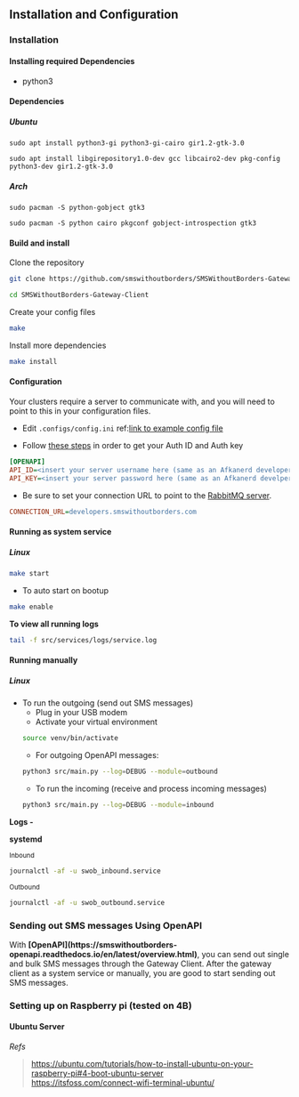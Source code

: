 ## <a name="cluster_outgoing_sms"></a> Installation and Configuration

### Installation
#### Installing required Dependencies
- python3

#### Dependencies
##### Ubuntu
`sudo apt install python3-gi python3-gi-cairo gir1.2-gtk-3.0`

`sudo apt install libgirepository1.0-dev gcc libcairo2-dev pkg-config python3-dev gir1.2-gtk-3.0`

##### Arch
`sudo pacman -S python-gobject gtk3`

`sudo pacman -S python cairo pkgconf gobject-introspection gtk3`

#### Build and install

<p>Clone the repository</p>

```bash
git clone https://github.com/smswithoutborders/SMSWithoutBorders-Gateway-Client.git
```
```bash
cd SMSWithoutBorders-Gateway-Client
```

<p>Create your config files</p>

```bash
make
```

<p>Install more dependencies</p>

```bash
make install
```

#### Configuration
<p>
Your clusters require a server to communicate with, and you will need to point to this in your configuration files.</p>

- Edit `.configs/config.ini` ref:[link to example config file](.configs/example.config.ini)

- Follow [these steps](https://smswithoutborders.github.io/docs/developers/getting-started) in order to get your Auth ID and Auth key

```ini
[OPENAPI]
API_ID=<insert your server username here (same as an Afkanerd developer Auth ID)>
API_KEY=<insert your server password here (same as an Afkanerd develper Auth Key)>
```

- Be sure to set your connection URL to point to the [RabbitMQ server](https://developers.smswithoutborders.com:15671).
```ini
CONNECTION_URL=developers.smswithoutborders.com
```

#### Running as system service
##### Linux
```bash
make start
```
- To auto start on bootup
```bash
make enable
```

<b>To view all running logs</b>
```bash
tail -f src/services/logs/service.log
```

#### Running manually
##### Linux
- To run the outgoing (send out SMS messages)
    - Plug in your USB modem
    - Activate your virtual environment
    ```bash
    source venv/bin/activate
    ```
    - For outgoing OpenAPI messages:
    ```bash
    python3 src/main.py --log=DEBUG --module=outbound
    ```
    - To run the incoming (receive and process incoming messages)
    ```bash
    python3 src/main.py --log=DEBUG --module=inbound
    ```

<b>Logs - </b>

**systemd**

<small>Inbound</small>
```bash
journalctl -af -u swob_inbound.service
```

<small>Outbound</small>
```bash
journalctl -af -u swob_outbound.service
```

### Sending out SMS messages Using OpenAPI
<p>With <b>[OpenAPI](https://smswithoutborders-openapi.readthedocs.io/en/latest/overview.html)</b>, you can send out single and bulk SMS messages through the Gateway Client. After the gateway client as a system service or manually, you are good to start sending out SMS messages.</p>


### Setting up on Raspberry pi (tested on 4B)
#### Ubuntu Server
_Refs_
> https://ubuntu.com/tutorials/how-to-install-ubuntu-on-your-raspberry-pi#4-boot-ubuntu-server<br>
> https://itsfoss.com/connect-wifi-terminal-ubuntu/
